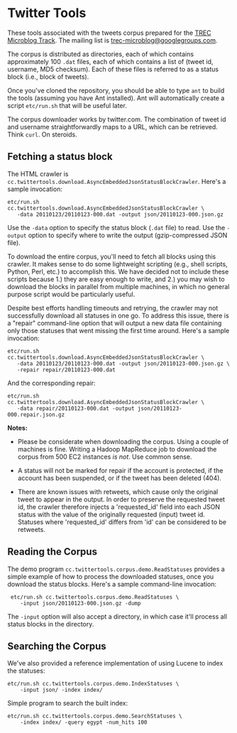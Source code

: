Twitter Tools
=============

These tools associated with the tweets corpus prepared for the [TREC Microblog Track](https://sites.google.com/site/microblogtrack/). The mailing list is [ trec-microblog@googlegroups.com](http://groups.google.com/group/trec-microblog).

The corpus is distributed as directories, each of which contains approximately 100 `.dat` files, each of which contains a list of (tweet id, username, MD5 checksum). Each of these files is referred to as a status block (i.e., block of tweets).

Once you've cloned the repository, you should be able to type `ant` to build the tools (assuming you have Ant installed). Ant will automatically create a script `etc/run.sh` that will be useful later.

The corpus downloader works by twitter.com. The combination of tweet id and username straightforwardly maps to a URL, which can be retrieved. Think `curl`. On steroids.

Fetching a status block
-----------------------

The HTML crawler is `cc.twittertools.download.AsyncEmbeddedJsonStatusBlockCrawler`. Here's a sample invocation:

    etc/run.sh cc.twittertools.download.AsyncEmbeddedJsonStatusBlockCrawler \
       -data 20110123/20110123-000.dat -output json/20110123-000.json.gz

Use the `-data` option to specify the status block (`.dat` file) to read. Use the `-output` option to specify where to write the output (gzip-compressed JSON file).

To download the entire corpus, you'll need to fetch all blocks using this crawler. It makes sense to do some lightweight scripting (e.g., shell scripts, Python, Perl, etc.) to accomplish this. We have decided not to include these scripts because 1.) they are easy enough to write, and 2.) you may wish to download the blocks in parallel from multiple machines, in which no general purpose script would be particularly useful.

Despite best efforts handling timeouts and retrying, the crawler may not successfully download all statuses in one go. To address this issue, there is a "repair" command-line option that will output a new data file containing only those statuses that went missing the first time around. Here's a sample invocation:

    etc/run.sh cc.twittertools.download.AsyncEmbeddedJsonStatusBlockCrawler \
       -data 20110123/20110123-000.dat -output json/20110123-000.json.gz \
       -repair repair/20110123-000.dat

And the corresponding repair:

    etc/run.sh cc.twittertools.download.AsyncEmbeddedJsonStatusBlockCrawler \
       -data repair/20110123-000.dat -output json/20110123-000.repair.json.gz

**Notes:** 

* Please be considerate when downloading the corpus. Using a couple of machines is fine. Writing a Hadoop MapReduce job to download the corpus from 500 EC2 instances _is not_. Use common sense.

* A status will not be marked for repair if the account is protected, if the account has been suspended, or if the tweet has been deleted (404).

* There are known issues with retweets, which cause only the original tweet to appear in the output. In order to preserve the requested tweet id, the crawler therefore injects a 'requested\_id' field into each JSON status with the value of the originally requested (input) tweet id. Statuses where 'requested\_id' differs from 'id' can be considered to be retweets.

Reading the Corpus
------------------

The demo program `cc.twittertools.corpus.demo.ReadStatuses` provides a simple example of how to process the downloaded statuses, once you download the status blocks. Here's a sample command-line invocation:

     etc/run.sh cc.twittertools.corpus.demo.ReadStatuses \
        -input json/20110123-000.json.gz -dump

The `-input` option will also accept a directory, in which case it'll process all status blocks in the directory.


Searching the Corpus
--------------------

We've also provided a reference implementation of using Lucene to index the statuses:

    etc/run.sh cc.twittertools.corpus.demo.IndexStatuses \
        -input json/ -index index/

Simple program to search the built index:

    etc/run.sh cc.twittertools.corpus.demo.SearchStatuses \
        -index index/ -query egypt -num_hits 100
